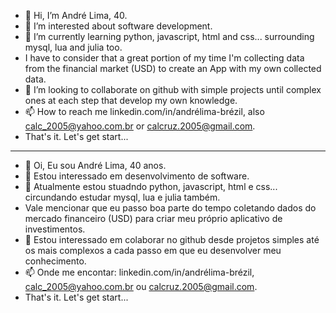 - 👋 Hi, I’m André Lima, 40.
- 👀 I’m interested about software development.
- 🌱 I’m currently learning python, javascript, html and css... surrounding mysql, lua and julia too.
- I have to consider that a great portion of my time I'm collecting data from the financial market (USD) to create an App with my own collected data.
- 💞️ I’m looking to collaborate on github with simple projects until complex ones at each step that develop my own knowledge. 
- 📫 How to reach me linkedin.com/in/andrélima-brézil, also calc_2005@yahoo.com.br or calcruz.2005@gmail.com.
- That's it. Let's get start...
- --------------------------------
- 👋 Oi, Eu sou André Lima, 40 anos.
- 👀 Estou interessado em desenvolvimento de software.
- 🌱 Atualmente estou stuadndo python, javascript, html e css... circundando estudar mysql, lua e julia também.
- Vale mencionar que eu passo boa parte do tempo coletando dados do mercado financeiro (USD) para criar meu próprio aplicativo de investimentos.
- 💞️ Estou interessado em colaborar no github desde projetos simples até os mais complexos a cada passo em que eu desenvolver meu conhecimento. 
- 📫 Onde me encontar: linkedin.com/in/andrélima-brézil, calc_2005@yahoo.com.br ou calcruz.2005@gmail.com.
- That's it. Let's get start...
